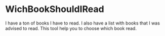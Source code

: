 # WichBookShouldIRead

I have a ton of books I have to read. I also have a list with books that I was advised to read. This tool help you to choose which book read.
